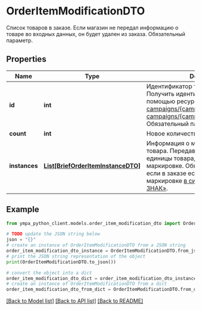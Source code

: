 # OrderItemModificationDTO

Список товаров в заказе.  Если магазин не передал информацию о товаре во входных данных, он будет удален из заказа.  Обязательный параметр. 

## Properties

Name | Type | Description | Notes
------------ | ------------- | ------------- | -------------
**id** | **int** | Идентификатор товара в рамках заказа.  Получить идентификатор можно с помощью ресурсов [GET campaigns/{campaignId}/orders](../../reference/orders/getOrders.md) или [GET campaigns/{campaignId}/orders/{orderId}](../../reference/orders/getOrder.md).  Обязательный параметр.  | 
**count** | **int** | Новое количество товара. | 
**instances** | [**List[BriefOrderItemInstanceDTO]**](BriefOrderItemInstanceDTO.md) | Информация о маркировке единиц товара.  Передавайте в запросе все единицы товара, который подлежит маркировке.  Обязательный параметр, если в заказе есть товары, подлежащие маркировке [в системе «Честный ЗНАК»](https://честныйзнак.рф/).  | [optional] 

## Example

```python
from ympa_python_client.models.order_item_modification_dto import OrderItemModificationDTO

# TODO update the JSON string below
json = "{}"
# create an instance of OrderItemModificationDTO from a JSON string
order_item_modification_dto_instance = OrderItemModificationDTO.from_json(json)
# print the JSON string representation of the object
print(OrderItemModificationDTO.to_json())

# convert the object into a dict
order_item_modification_dto_dict = order_item_modification_dto_instance.to_dict()
# create an instance of OrderItemModificationDTO from a dict
order_item_modification_dto_from_dict = OrderItemModificationDTO.from_dict(order_item_modification_dto_dict)
```
[[Back to Model list]](../README.md#documentation-for-models) [[Back to API list]](../README.md#documentation-for-api-endpoints) [[Back to README]](../README.md)


